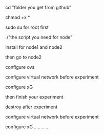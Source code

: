 cd "folder you get from github"

chmod +x *

sudo su for root first

./"the script you need for node"

install for node1 and node2

then go to node2

configure ovs

configure virtual network before experiment

configure xG

then finish your experiment

destroy after experiment

configure virtual network before experiment

configure xG
............
